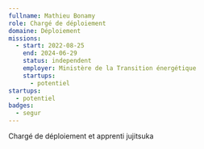 ```yaml
---
fullname: Mathieu Bonamy
role: Chargé de déploiement
domaine: Déploiement
missions:
  - start: 2022-08-25
    end: 2024-06-29
    status: independent
    employer: Ministère de la Transition énergétique
    startups:
      - potentiel
startups:
  - potentiel
badges:
  - segur
---
```

Chargé de déploiement et apprenti jujitsuka